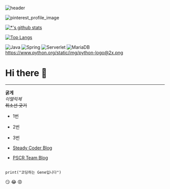 ![header](https://capsule-render.vercel.app/api?type=egg&color=random&height=300&section=header&text=Newgene%20GitHub&fontSize=90&animation=blink)

![pinterest_profile_image](https://github.com/user-attachments/assets/04240d4e-69a3-4b7d-a1b1-00b7ad506231)

[![*'s github stats](https://github-readme-stats.vercel.app/api?username=ggggene)](https://github.com/ggggene)

[![Top Langs](https://github-readme-stats.vercel.app/api/top-langs/?username=ggggene)](https://github.com/ggggene/github-readme-stats)



<!--![C](https://img.shields.io/badge/-C-123456?style=flat-square&logo=C&logoColor=black)-->
<!--![TypeScript](https://img.shields.io/badge/-TypeScript-3178C6?style=flat-square&logo=TypeScript&logoColor=white)-->
![Java](https://img.shields.io/badge/java-007396?style=for-the-badge&logo=OpenJDK&logoColor=white)
![Spring](https://img.shields.io/badge/-Spring-6DB33F?style=for-the-badge&logo=Spring&logoColor=white)
![Serverlet](https://img.shields.io/badge/-Serverless-FD5750?style=flat-square&logo=Serverless&logoColor=magenta)
![MariaDB](https://img.shields.io/badge/-MariaDB-1F305F?style=flat-square&logo=mariadb&logoColor=white)
https://www.python.org/static/img/python-logo@2x.png









# Hi there 👋
<!--
## Hi there 👋
### Hi there 👋
#### Hi there 👋
##### Hi there 👋
#####   Hi there 👋 -->
---

**굵게** <br>
*이탤릭체* <br>
~~취소선 긋기~~ <br>

* 1번
* 2번
* 3번 <br>

* [Steady Coder Blog](https://all-for-coder.tistory.com)
* [PSCR Team Blog](https://www.naver.com)


```

print("코딩하는 Gene입니다")
```


:smirk:
:joy:
:rage:

